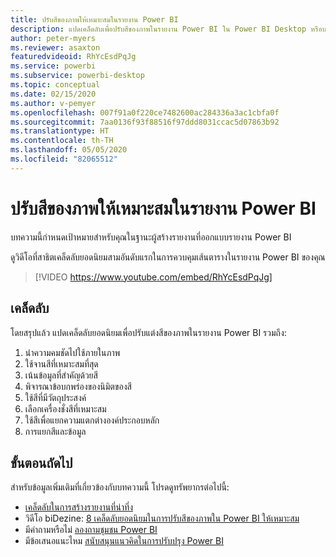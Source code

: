 ```yaml
---
title: ปรับสีของภาพให้เหมาะสมในรายงาน Power BI
description: แปดเคล็ดลับเพื่อปรับสีของภาพในรายงาน Power BI ใน Power BI Desktop หรือบริการของ Power BI
author: peter-myers
ms.reviewer: asaxton
featuredvideoid: RhYcEsdPqJg
ms.service: powerbi
ms.subservice: powerbi-desktop
ms.topic: conceptual
ms.date: 02/15/2020
ms.author: v-pemyer
ms.openlocfilehash: 007f91a0f220ce7482600ac284336a3ac1cbfa0f
ms.sourcegitcommit: 7aa0136f93f88516f97ddd8031ccac5d07863b92
ms.translationtype: HT
ms.contentlocale: th-TH
ms.lasthandoff: 05/05/2020
ms.locfileid: "82065512"
---
```

# <a name="tips-to-optimize-visual-colors-in-power-bi-reports"></a>ปรับสีของภาพให้เหมาะสมในรายงาน Power BI

บทความนี้กำหนดเป้าหมายสำหรับคุณในฐานะผู้สร้างรายงานที่ออกแบบรายงาน Power BI

ดูวิดีโอที่สาธิตเคล็ดลับยอดนิยมสามอันดับแรกในการควบคุมเส้นตารางในรายงาน Power BI ของคุณ

> [!VIDEO https://www.youtube.com/embed/RhYcEsdPqJg]

## <a name="tips"></a>เคล็ดลับ

โดยสรุปแล้ว แปดเคล็ดลับยอดนิยมเพื่อปรับแต่งสีของภาพในรายงาน Power BI รวมถึง:

1. นำความคมชัดไปใช้ภายในภาพ
1. ใช้จานสีที่เหมาะสมที่สุด
1. เน้นข้อมูลที่สำคัญด้วยสี
1. พิจารณาข้อบกพร่องของนิมิตของสี
1. ใช้สีที่มีวัตถุประสงค์
1. เลือกเครื่องชั่งสีที่เหมาะสม
1. ใช้สีเพื่อแยกความแตกต่างองค์ประกอบหลัก
1. การแยกสีและข้อมูล

## <a name="next-steps"></a>ขั้นตอนถัดไป

สำหรับข้อมูลเพิ่มเติมที่เกี่ยวข้องกับบทความนี้ โปรดดูทรัพยากรต่อไปนี้:

- [เคล็ดลับในการสร้างรายงานที่น่าทึ่ง](../desktop-tips-and-tricks-for-creating-reports.md)
- วิดีโอ biDezine: [8 เคล็ดลับยอดนิยมในการปรับสีของภาพใน Power BI ให้เหมาะสม](https://www.youtube.com/watch?v=RhYcEsdPqJg)
- มีคำถามหรือไม่ [ลองถามชุมชน Power BI](https://community.powerbi.com/)
- มีข้อเสนอแนะไหม [สนับสนุนแนวคิดในการปรับปรุง Power BI](https://ideas.powerbi.com)
